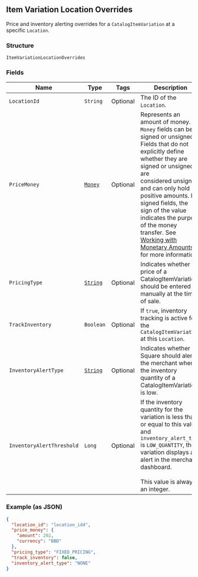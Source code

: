 ## Item Variation Location Overrides

Price and inventory alerting overrides for a `CatalogItemVariation` at a specific `Location`.

### Structure

`ItemVariationLocationOverrides`

### Fields

| Name | Type | Tags | Description | Getter |
|  --- | --- | --- | --- | --- |
| `LocationId` | `String` | Optional | The ID of the `Location`. | String getLocationId() |
| `PriceMoney` | [`Money`](/doc/models/money.md) | Optional | Represents an amount of money. `Money` fields can be signed or unsigned.<br>Fields that do not explicitly define whether they are signed or unsigned are<br>considered unsigned and can only hold positive amounts. For signed fields, the<br>sign of the value indicates the purpose of the money transfer. See<br>[Working with Monetary Amounts](https://developer.squareup.com/docs/build-basics/working-with-monetary-amounts)<br>for more information. | Money getPriceMoney() |
| `PricingType` | [`String`](/doc/models/catalog-pricing-type.md) | Optional | Indicates whether the price of a CatalogItemVariation should be entered manually at the time of sale. | String getPricingType() |
| `TrackInventory` | `Boolean` | Optional | If `true`, inventory tracking is active for the `CatalogItemVariation` at this `Location`. | Boolean getTrackInventory() |
| `InventoryAlertType` | [`String`](/doc/models/inventory-alert-type.md) | Optional | Indicates whether Square should alert the merchant when the inventory quantity of a CatalogItemVariation is low. | String getInventoryAlertType() |
| `InventoryAlertThreshold` | `Long` | Optional | If the inventory quantity for the variation is less than or equal to this value and `inventory_alert_type`<br>is `LOW_QUANTITY`, the variation displays an alert in the merchant dashboard.<br><br>This value is always an integer. | Long getInventoryAlertThreshold() |

### Example (as JSON)

```json
{
  "location_id": "location_id4",
  "price_money": {
    "amount": 202,
    "currency": "BBD"
  },
  "pricing_type": "FIXED_PRICING",
  "track_inventory": false,
  "inventory_alert_type": "NONE"
}
```

